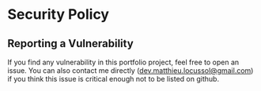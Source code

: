 # Security Policy

## Reporting a Vulnerability

If you find any vulnerability in this portfolio project, feel free to open an issue. You can also
contact me directly (dev.matthieu.locussol@gmail.com) if you think this issue is critical enough not
to be listed on github.
